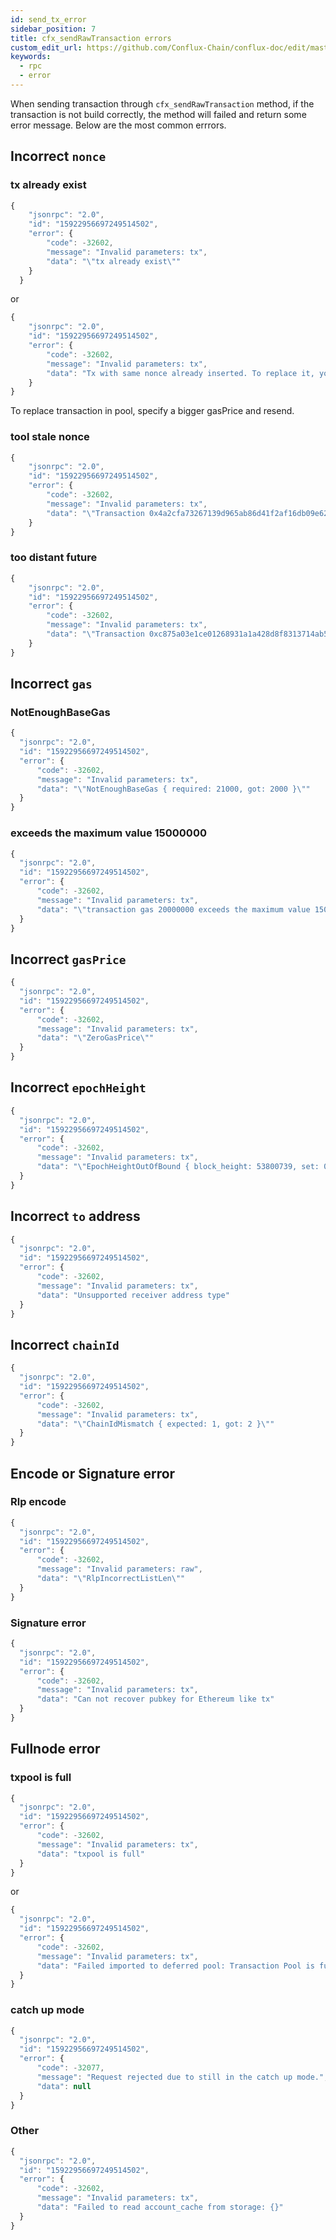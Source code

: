 ```yaml
---
id: send_tx_error
sidebar_position: 7
title: cfx_sendRawTransaction errors
custom_edit_url: https://github.com/Conflux-Chain/conflux-doc/edit/master/docs/RPCs/send-tx-error.md
keywords:
  - rpc
  - error
---
```


When sending transaction through `cfx_sendRawTransaction` method, if the transaction is not build correctly, the method will failed and return some error message. Below are the most common errrors.

## Incorrect `nonce`

### tx already exist

```js
{
    "jsonrpc": "2.0",
    "id": "15922956697249514502",
    "error": {
        "code": -32602,
        "message": "Invalid parameters: tx",
        "data": "\"tx already exist\""
    }
  }
```

or

```js
{
    "jsonrpc": "2.0",
    "id": "15922956697249514502",
    "error": {
        "code": -32602,
        "message": "Invalid parameters: tx",
        "data": "Tx with same nonce already inserted. To replace it, you need to specify a gas price > {}"
    }
}
```

To replace transaction in pool, specify a bigger gasPrice and resend.

### tool stale nonce

```js
{
    "jsonrpc": "2.0",
    "id": "15922956697249514502",
    "error": {
        "code": -32602,
        "message": "Invalid parameters: tx",
        "data": "\"Transaction 0x4a2cfa73267139d965ab86d41f2af16db09e62ff92a5abffd7f8e743f36f327c is discarded due to a too stale nonce\""
    }
}
```

### too distant future

```js
{
    "jsonrpc": "2.0",
    "id": "15922956697249514502",
    "error": {
        "code": -32602,
        "message": "Invalid parameters: tx",
        "data": "\"Transaction 0xc875a03e1ce01268931a1a428d8f8313714ab5eb9c2b626bd327af7e5c3e8c03 is discarded due to in too distant future\""
    }
}
```

## Incorrect `gas`

### NotEnoughBaseGas

```js
{
  "jsonrpc": "2.0",
  "id": "15922956697249514502",
  "error": {
      "code": -32602,
      "message": "Invalid parameters: tx",
      "data": "\"NotEnoughBaseGas { required: 21000, got: 2000 }\""
  }
}
```

### exceeds the maximum value 15000000

```js
{
  "jsonrpc": "2.0",
  "id": "15922956697249514502",
  "error": {
      "code": -32602,
      "message": "Invalid parameters: tx",
      "data": "\"transaction gas 20000000 exceeds the maximum value 15000000, the half of pivot block gas limit\""
  }
}
```

## Incorrect `gasPrice`

```js
{
  "jsonrpc": "2.0",
  "id": "15922956697249514502",
  "error": {
      "code": -32602,
      "message": "Invalid parameters: tx",
      "data": "\"ZeroGasPrice\""
  }
}
```

## Incorrect `epochHeight`

```js
{
  "jsonrpc": "2.0",
  "id": "15922956697249514502",
  "error": {
      "code": -32602,
      "message": "Invalid parameters: tx",
      "data": "\"EpochHeightOutOfBound { block_height: 53800739, set: 0, transaction_epoch_bound: 100000 }\""
  }
}
```

## Incorrect `to` address

```js
{
  "jsonrpc": "2.0",
  "id": "15922956697249514502",
  "error": {
      "code": -32602,
      "message": "Invalid parameters: tx",
      "data": "Unsupported receiver address type"
  }
}
```

## Incorrect `chainId`

```js
{
  "jsonrpc": "2.0",
  "id": "15922956697249514502",
  "error": {
      "code": -32602,
      "message": "Invalid parameters: tx",
      "data": "\"ChainIdMismatch { expected: 1, got: 2 }\""
  }
}
```

## Encode or Signature error

### Rlp encode

```js
{
  "jsonrpc": "2.0",
  "id": "15922956697249514502",
  "error": {
      "code": -32602,
      "message": "Invalid parameters: raw",
      "data": "\"RlpIncorrectListLen\""
  }
}
```

### Signature error

```js
{
  "jsonrpc": "2.0",
  "id": "15922956697249514502",
  "error": {
      "code": -32602,
      "message": "Invalid parameters: tx",
      "data": "Can not recover pubkey for Ethereum like tx"
  }
}
```

## Fullnode error

### txpool is full

```js
{
  "jsonrpc": "2.0",
  "id": "15922956697249514502",
  "error": {
      "code": -32602,
      "message": "Invalid parameters: tx",
      "data": "txpool is full"
  }
}
```

or

```js
{
  "jsonrpc": "2.0",
  "id": "15922956697249514502",
  "error": {
      "code": -32602,
      "message": "Invalid parameters: tx",
      "data": "Failed imported to deferred pool: Transaction Pool is full"
  }
}
```

### catch up mode

```js
{
  "jsonrpc": "2.0",
  "id": "15922956697249514502",
  "error": {
      "code": -32077,
      "message": "Request rejected due to still in the catch up mode.",
      "data": null
  }
}
```

### Other

```js
{
  "jsonrpc": "2.0",
  "id": "15922956697249514502",
  "error": {
      "code": -32602,
      "message": "Invalid parameters: tx",
      "data": "Failed to read account_cache from storage: {}"
  }
}
```
